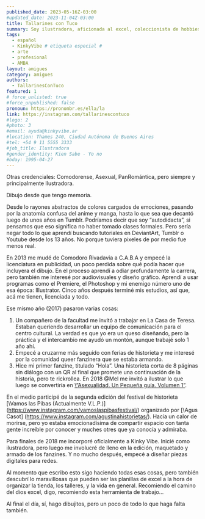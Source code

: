 ```yaml
---
published_date: 2023-05-16Z-03:00
#updated_date: 2023-11-04Z-03:00
title: Tallarines con Tuco
summary: Soy ilustradora, aficionada al excel, coleccionista de hobbies y lo que haga falta
tags:
  - español
  - KinkyVibe # etiqueta especial #
  - arte
  - profesional
  - AMBA
layout: amigues
category: amigues
authors:
  - TallarinesConTuco
featured: 1
# force_unlisted: true
#force_unpublished: false
pronoun: https://pronombr.es/ella/la
link: https://instagram.com/tallarinescontuco
#logo: 2
#photo: 3
#email: ayuda@kinkyvibe.ar
#location: Thames 240, Ciudad Autónoma de Buenos Aires
#tel: +54 9 11 5555 3333
#job_title: Ilustradora
#gender_identity: Kien Sabe - Yo no
#bday: 1995-04-27
---
```

Otras credenciales:
Comodorense, Asexual, PanRomántica, pero siempre y principalmente Ilustradora.

Dibujo desde que tengo memoria.

Desde lo rayones abstractos de colores cargados de emociones, pasando por la anatomía confusa del anime y manga, hasta lo que sea que decantó luego de unos años en Tumblr.
Podríamos decir que soy “autodidacta”, si pensamos que eso significa no haber tomado clases formales. Pero sería negar todo lo que aprendí buscando tutoriales en DeviantArt, Tumblr o Youtube desde los 13 años. No porque tuviera pixeles de por medio fue menos real. 

En 2013 me mudé de Comodoro Rivadavia a C.A.B.A y empecé la licenciatura en publicidad, un poco perdida sobre qué podía hacer que incluyera el dibujo. En el proceso aprendí a odiar profundamente la carrera, pero también me interesé por audiovisuales y diseño gráfico. Aprendí a usar programas como el Premiere, el Photoshop y mi enemigo número uno de esa época: Illustrator. Cinco años después terminé mis estudios, así que, acá me tienen, licenciada y todo.

Ese mismo año (2017) pasaron varias cosas:
1)	Un compañero de la facultad me invitó a trabajar en La Casa de Teresa. Estaban queriendo desarrollar un equipo de comunicación para el centro cultural. La verdad es que yo era un queso diseñando, pero la práctica y el intercambio me ayudó un montón, aunque trabajé solo 1 año ahí.
2)	Empecé a cruzarme más seguido con ferias de historieta y me interesé por la comunidad queer fanzinera que se estaba armando. 
3)	Hice mi primer fanzine, titulado “Hola”. Una historieta corta de 8 páginas sin diálogo con un QR al final que promete una continuación de la historia, pero te rickrollea.
En 2018 @Mel me invitó a ilustrar lo que luego se convertiría en [\”Asexualidad. Un Pequeña guía. Volumen 1”]( https://kinkyvibe.ar/asexualidad-volumen-uno).

En el medio participé de la segunda edición del festival de historieta [\Vamos las Pibas (Actualmente V.L.P.)] (https://www.instagram.com/vamoslaspibasfestival/) organizado por [\Agus Casot] (https://www.instagram.com/agustinahistorietas/). Hacía un calor de morirse, pero yo estaba emocionadísima de compartir espacio con tanta gente increíble por conocer y muches otres que ya conocía y admiraba.

Para finales de 2018 me incorporé oficialmente a Kinky Vibe. Inicié como ilustradora, pero luego me involucré de lleno en la edición, maquetado y armado de los fanzines. Y no mucho después, empecé a diseñar piezas digitales para redes. 

Al momento que escribo esto sigo haciendo todas esas cosas, pero también descubrí lo maravillosas que pueden ser las planillas de excel a la hora de organizar la tienda, los talleres, y la vida en general. Recomiendo el camino del dios excel, digo, recomiendo esta herramienta de trabajo…

Al final el día, sí, hago dibujitos, pero un poco de todo lo que haga falta también.

